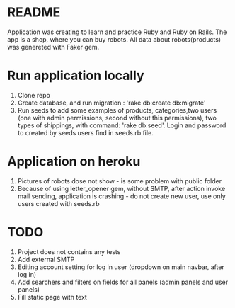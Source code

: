 # README

Application was creating to learn and practice Ruby and Ruby on Rails. The app is a shop, where you can buy robots. All data about robots(products) was genereted with Faker gem.

# Run application locally

1. Clone repo
2. Create database, and run migration : 'rake db:create db:migrate'
3. Run seeds to add some examples of products, categories,two users (one with     admin permissions, second without this permissions), two types of shippings,   with command: 'rake db:seed'. Login and password to created by seeds users     find in seeds.rb file.

# Application on heroku

1. Pictures of robots dose not show - is some problem with public folder
2. Because of using letter_opener gem, without SMTP, after action invoke mail     sending, application is crashing - do not create    new user, use only         users created with seeds.rb

# TODO

1. Project does not contains any tests
2. Add external SMTP 
3. Editing account setting for log in user (dropdown on main navbar, after log    in)
4. Add searchers and filters on fields for all panels (admin panels and user      panels)
5. Fill static page with text